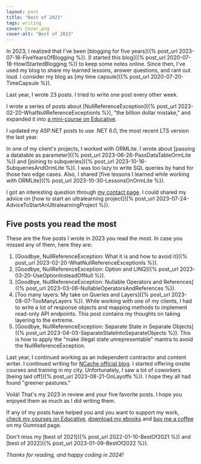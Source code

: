 ```yaml
---
layout: post
title: "Best of 2023"
tags: writing
cover: Cover.png
cover-alt: "Best of 2023"
---
```


In 2023, I realized that I've been [blogging for five years]({% post_url 2023-07-18-FiveYearsOfBlogging %}). [I started this blog]({% post_url 2020-07-18-HowIStartedBlogging %}) to keep some notes online. Since then, I've used my blog to share my learned lessons, answer questions, and rant out loud. I consider my blog as [my time capsule]({% post_url 2020-07-20-TimeCapsule %}).

Last year, I wrote 23 posts. I tried to write one post every other week.

I wrote a series of posts about [NullReferenceException]({% post_url 2023-02-20-WhatNullReferenceExceptionIs %}), "the billion dollar mistake," and expanded it into <a href="https://www.educative.io/courses/mastering-nullreference-exception-prevention-in-c-sharp" target="_blank" rel="noopener noreferrer">a mini-course on Educative</a>.

I updated my ASP.NET posts to use .NET 6.0, the most recent LTS version the last year.

In one of my client's projects, I worked with ORMLite. I wrote about [passing a datatable as parameter]({% post_url 2023-06-26-PassDataTableOrmLite %}) and [joining to subqueries]({% post_url 2023-10-16-SubqueriesAndOrmLite %}). I was too lazy to write SQL queries by hand for those two edge cases. Also, I shared [five lessons I learned while working with ORMLite]({% post_url 2023-10-30-LessonsOnOrmLite %}).

I got an interesting question through [my contact page](/contact). I could shared my advice on [how to start an ultralearning project]({% post_url 2023-07-24-AdviceToStartAnUltralearningProject %}).

## Five posts you read the most

These are the five posts I wrote in 2023 you read the most. In case you missed any of them, here they are:

1. [Goodbye, NullReferenceException: What it is and how to avoid it]({% post_url 2023-02-20-WhatNullReferenceExceptionIs %}). 
2. [Goodbye, NullReferenceException: Option and LINQ]({% post_url 2023-03-20-UseOptionInsteadOfNull %}). 
3. [Goodbye, NullReferenceException: Nullable Operators and References]({% post_url 2023-03-06-NullableOperatorsAndReferences %}).
4. [Too many layers: My take on Queries and Layers]({% post_url 2023-08-07-TooManyLayers %}). While working with one of my clients, I had to write a lot of response objects and mapping methods to implement read-only API endpoints. This post contains my thoughts on taking layering to the extreme.
5. [Goodbye, NullReferenceException: Separate State in Separate Objects]({% post_url 2023-04-03-SeparateStateIntoSeparateObjects %}). This is how to apply the "make illegal state unrepresentable" mantra to avoid the NullReferenceException.

Last year, I continued working as an independent contractor and content writer. I continued writing for <a href="https://www.alachisoft.com/blogs/" target="_blank" rel="noopener noreferrer">NCache official blog</a>. I started offering onsite courses and training in my city. Unfortunately, I saw a lot of coworkers [being laid off]({% post_url 2023-08-21-OnLayoffs %}). I hope they all had found "greener pastures."

Voilà! That's my 2023 in review and your five favorite posts. I hope you enjoyed them as much as I did writing them.

If any of my posts have helped you and you want to support my work, <a href="https://www.educative.io/profile/view/5684280228839424" target="_blank" rel="noopener noreferrer">check my courses on Educative</a>, <a href="https://imcsarag.gumroad.com/" target="_blank" rel="noopener noreferrer">download my ebooks</a> and <a href="https://imcsarag.gumroad.com/l/buymeacoffee" target="_blank" rel="noopener noreferrer">buy me a coffee</a> on my Gumroad page.

Don't miss my [best of 2021]({% post_url 2022-01-10-BestOf2021 %}) and [best of 2022]({% post_url 2023-01-09-BestOf2022 %}).

_Thanks for reading, and happy coding in 2024!_